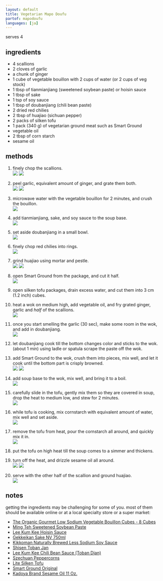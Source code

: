 ```yaml
---
layout: default
title: Vegetarian Mapo Doufu
partof: mapodoufu
languages: [ja]
---
```


serves 4

## ingredients
- 4 scallions
- 2 cloves of garlic
- a chunk of ginger
- 1 cube of vegetable bouillon with 2 cups of water (or 2 cups of veg stock)
- 1 tbsp of tianmianjiang (sweetened soybean paste) or hoisin sauce
- 1 tbsp of sake
- 1 tsp of soy sauce
- 1 tbsp of doubanjiang (chili bean paste)
- 2 dried red chilies
- 2 tbsp of huajiao (sichuan pepper)
- 2 packs of silken tofu
- 1 pack (340 g) of vegetarian ground meat such as Smart Ground
- vegetable oil
- 2 tbsp of corn starch
- sesame oil

## methods

1. finely chop the scallions.    <br>
   <img src="/recipe/images/mapo-step1.jpg"/>
   <img src="/recipe/images/mapo-step1b.jpg"/>

2. peel garlic, equivalent amount of ginger, and grate them both.     <br>
   <img src="/recipe/images/mapo-step2.jpg"/>
   <img src="/recipe/images/mapo-step2b.jpg"/>

3. microwave water with the vegetable bouillon for 2 minutes, and crush the bouillon.    <br>
   <img src="/recipe/images/mapo-step3.jpg"/>

4. add tianmianjiang, sake, and soy sauce to the soup base.    <br>
   <img src="/recipe/images/mapo-step4.jpg"/>

5. set aside doubanjiang in a small bowl.   <br>
   <img src="/recipe/images/mapo-step5.jpg"/>

6. finely chop red chilies into rings.   <br>
   <img src="/recipe/images/mapo-step6.jpg"/>

7. grind huajiao using mortar and pestle.   <br>
   <img src="/recipe/images/mapo-step7.jpg"/>
   <img src="/recipe/images/mapo-step7b.jpg"/>

8. open Smart Ground from the package, and cut it half.    <br>
   <img src="/recipe/images/mapo-step8.jpg"/>

9. open silken tofu packages, drain excess water, and cut them into 3 cm (1.2 inch) cubes.
      
10. heat a wok on medium high, add vegetable oil, and fry grated ginger, garlic and *half* of the scallions.   <br>
    <img src="/recipe/images/mapo-step10.jpg"/>

11. once you start smelling the garlic (30 sec), make some room in the wok, and add in doubanjiang.    <br>
    <img src="/recipe/images/mapo-step11.jpg"/>

12. let doubanjiang cook till the bottom changes color and sticks to the wok. (about 1 min) using ladle or spatula scrape the paste off the wok.

13. add Smart Ground to the wok, crush them into pieces, mix well, and let it cook until the bottom part is crisply browned.   <br>
    <img src="/recipe/images/mapo-step13.jpg"/>
    <img src="/recipe/images/mapo-step13b.jpg"/>

14. add soup base to the wok, mix well, and bring it to a boil.   <br>
    <img src="/recipe/images/mapo-step14.jpg"/>
    
15. carefully slide in the tofu, gently mix them so they are covered in soup, drop the heat to medium low, and stew for 2 minutes.    <br>
    <img src="/recipe/images/mapo-step15.jpg"/>
    
16. while tofu is cooking, mix cornstarch with equivalent amount of water, mix well and set aside.   <br>
    <img src="/recipe/images/mapo-step16.jpg"/>

17. remove the tofu from heat, pour the cornstarch all around, and quickly mix it in.    <br>
    <img src="/recipe/images/mapo-step17.jpg"/>

18. put the tofu on high heat till the soup comes to a simmer and thickens.

19. turn off the heat, and drizzle sesame oil all around.    <br>
    <img src="/recipe/images/mapo-step19.jpg"/>
    <img src="/recipe/images/mapo-step19b.jpg"/>

20. serve with the other half of the scallion and ground huajiao.    <br>
    <img src="/recipe/images/mapodoufu.jpg"/>

## notes

getting the ingredients may be challenging for some of you. most of them should be available online or at a local specialty store or a super market:

- [The Organic Gourmet Low Sodium Vegetable Bouillon Cubes - 8 Cubes](http://www.amazon.com/dp/B0051ZJG4A/)
- [Ming Teh Sweetened Soybean Paste](http://posharpstore.com/en-us/ming-teh-food-sweetened-soybean-paste-p1494.aspx)
- [Lee Kum Kee Hoisin Sauce](http://www.amazon.com/dp/B0001DMTPU)
- [Gekkeikan Sake NV 750ml](http://www.amazon.com/dp/B0069DAMBY)
- [Kikkoman Naturally Brewed Less Sodium Soy Sauce](http://www.amazon.com/dp/B0051ONSPE/)
- [Shisen Toban Jan](http://www.amazon.com/dp/B00852YW7M)
- [Lee Kum Kee Chili Bean Sauce (Toban Djan)](http://www.amazon.com/dp/B0001WOSQY)
- [Szechuan Peppercorns](http://www.amazon.com/dp/B000EM6FV2)
- [Lite Silken Tofu](http://www.nasoya.com/products/tofu/lite-silken.html)
- [Smart Ground Original](http://www.lightlife.com/Vegan-Food-Vegetarian-Diet/Smart-Grounds-Original)
- [Kadoya Brand Sesame Oil 11 Oz.](http://www.amazon.com/dp/B002HMN6SC)

